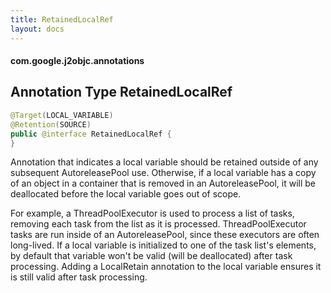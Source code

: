 ```yaml
---
title: RetainedLocalRef
layout: docs
---
```


#### com.google.j2objc.annotations ####

## Annotation Type RetainedLocalRef

```java
@Target(LOCAL_VARIABLE)
@Retention(SOURCE)
public @interface RetainedLocalRef {
}
```

Annotation that indicates a local variable should be retained outside of any
subsequent AutoreleasePool use. Otherwise, if a local variable has a copy
of an object in a container that is removed in an AutoreleasePool, it will
be deallocated before the local variable goes out of scope.

For example, a ThreadPoolExecutor is used to process a list of tasks,
removing each task from the list as it is processed. ThreadPoolExecutor
tasks are run inside of an AutoreleasePool, since these executors are often
long-lived. If a local variable is initialized to one of the task list's
elements, by default that variable won't be valid (will be deallocated)
after task processing. Adding a LocalRetain annotation to the local
variable ensures it is still valid after task processing.
